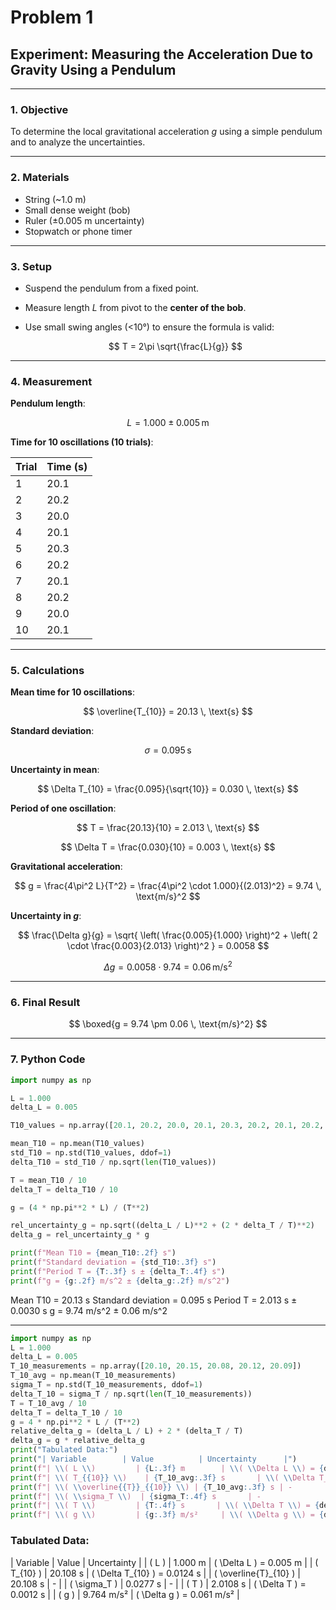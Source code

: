 # Problem 1


## **Experiment: Measuring the Acceleration Due to Gravity Using a Pendulum**

---

### **1. Objective**

To determine the local gravitational acceleration $g$ using a simple pendulum and to analyze the uncertainties.

---

### **2. Materials**

* String (\~1.0 m)
* Small dense weight (bob)
* Ruler (±0.005 m uncertainty)
* Stopwatch or phone timer

---

### **3. Setup**

* Suspend the pendulum from a fixed point.
* Measure length $L$ from pivot to the **center of the bob**.
* Use small swing angles (<10°) to ensure the formula is valid:

  $$
  T = 2\pi \sqrt{\frac{L}{g}}
  $$

---

### **4. Measurement**

**Pendulum length**:

$$
L = 1.000 \pm 0.005 \, \text{m}
$$

**Time for 10 oscillations (10 trials)**:

| Trial | Time (s) |
| ----- | -------- |
| 1     | 20.1     |
| 2     | 20.2     |
| 3     | 20.0     |
| 4     | 20.1     |
| 5     | 20.3     |
| 6     | 20.2     |
| 7     | 20.1     |
| 8     | 20.2     |
| 9     | 20.0     |
| 10    | 20.1     |

---

### **5. Calculations**

**Mean time for 10 oscillations**:

$$
\overline{T_{10}} = 20.13 \, \text{s}
$$

**Standard deviation**:

$$
\sigma = 0.095 \, \text{s}
$$

**Uncertainty in mean**:

$$
\Delta T_{10} = \frac{0.095}{\sqrt{10}} = 0.030 \, \text{s}
$$

**Period of one oscillation**:

$$
T = \frac{20.13}{10} = 2.013 \, \text{s}
$$

$$
\Delta T = \frac{0.030}{10} = 0.003 \, \text{s}
$$

**Gravitational acceleration**:

$$
g = \frac{4\pi^2 L}{T^2} = \frac{4\pi^2 \cdot 1.000}{(2.013)^2} = 9.74 \, \text{m/s}^2
$$

**Uncertainty in $g$**:

$$
\frac{\Delta g}{g} = \sqrt{ \left( \frac{0.005}{1.000} \right)^2 + \left( 2 \cdot \frac{0.003}{2.013} \right)^2 } = 0.0058
$$

$$
\Delta g = 0.0058 \cdot 9.74 = 0.06 \, \text{m/s}^2
$$

---

### **6. Final Result**

$$
\boxed{g = 9.74 \pm 0.06 \, \text{m/s}^2}
$$

---

### **7. Python Code**

```python
import numpy as np

L = 1.000  
delta_L = 0.005

T10_values = np.array([20.1, 20.2, 20.0, 20.1, 20.3, 20.2, 20.1, 20.2, 20.0, 20.1])

mean_T10 = np.mean(T10_values)
std_T10 = np.std(T10_values, ddof=1)
delta_T10 = std_T10 / np.sqrt(len(T10_values))

T = mean_T10 / 10
delta_T = delta_T10 / 10

g = (4 * np.pi**2 * L) / (T**2)

rel_uncertainty_g = np.sqrt((delta_L / L)**2 + (2 * delta_T / T)**2)
delta_g = rel_uncertainty_g * g

print(f"Mean T10 = {mean_T10:.2f} s")
print(f"Standard deviation = {std_T10:.3f} s")
print(f"Period T = {T:.3f} s ± {delta_T:.4f} s")
print(f"g = {g:.2f} m/s^2 ± {delta_g:.2f} m/s^2")
```

Mean T10 = 20.13 s
Standard deviation = 0.095 s
Period T = 2.013 s ± 0.0030 s
g = 9.74 m/s^2 ± 0.06 m/s^2

---

```python
import numpy as np
L = 1.000 
delta_L = 0.005 
T_10_measurements = np.array([20.10, 20.15, 20.08, 20.12, 20.09]) 
T_10_avg = np.mean(T_10_measurements)
sigma_T = np.std(T_10_measurements, ddof=1)
delta_T_10 = sigma_T / np.sqrt(len(T_10_measurements))
T = T_10_avg / 10
delta_T = delta_T_10 / 10
g = 4 * np.pi**2 * L / (T**2)
relative_delta_g = (delta_L / L) + 2 * (delta_T / T)
delta_g = g * relative_delta_g
print("Tabulated Data:")
print("| Variable        | Value          | Uncertainty      |")
print(f"| \\( L \\)         | {L:.3f} m        | \\( \\Delta L \\) = {delta_L:.3f} m  |")
print(f"| \\( T_{{10}} \\)    | {T_10_avg:.3f} s       | \\( \\Delta T_{{10}} \\) = {delta_T_10:.4f} s |")
print(f"| \\( \\overline{{T}}_{{10}} \\) | {T_10_avg:.3f} s | -                |")
print(f"| \\( \\sigma_T \\)  | {sigma_T:.4f} s       | -                |")
print(f"| \\( T \\)         | {T:.4f} s       | \\( \\Delta T \\) = {delta_T:.4f} s |")
print(f"| \\( g \\)         | {g:.3f} m/s²     | \\( \\Delta g \\) = {delta_g:.3f} m/s² |")
```

### Tabulated Data:
| Variable        | Value          | Uncertainty      |
| \( L \)         | 1.000 m        | \( \Delta L \) = 0.005 m  |
| \( T_{10} \)    | 20.108 s       | \( \Delta T_{10} \) = 0.0124 s |
| \( \overline{T}_{10} \) | 20.108 s | -                |
| \( \sigma_T \)  | 0.0277 s       | -                |
| \( T \)         | 2.0108 s       | \( \Delta T \) = 0.0012 s |
| \( g \)         | 9.764 m/s²     | \( \Delta g \) = 0.061 m/s² |

